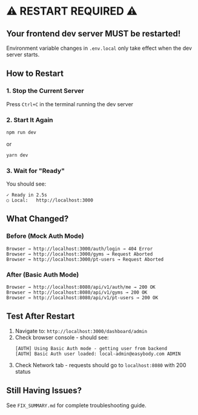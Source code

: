 # ⚠️ RESTART REQUIRED ⚠️

## Your frontend dev server MUST be restarted!

Environment variable changes in `.env.local` only take effect when the dev server starts.

## How to Restart

### 1. Stop the Current Server
Press `Ctrl+C` in the terminal running the dev server

### 2. Start It Again
```bash
npm run dev
```
or
```bash
yarn dev
```

### 3. Wait for "Ready"
You should see:
```
✓ Ready in 2.5s
○ Local:   http://localhost:3000
```

## What Changed?

### Before (Mock Auth Mode)
```
Browser → http://localhost:3000/auth/login → 404 Error
Browser → http://localhost:3000/gyms → Request Aborted
Browser → http://localhost:3000/pt-users → Request Aborted
```

### After (Basic Auth Mode)
```
Browser → http://localhost:8080/api/v1/auth/me → 200 OK
Browser → http://localhost:8080/api/v1/gyms → 200 OK
Browser → http://localhost:8080/api/v1/pt-users → 200 OK
```

## Test After Restart

1. Navigate to: `http://localhost:3000/dashboard/admin`
2. Check browser console - should see:
   ```
   [AUTH] Using Basic Auth mode - getting user from backend
   [AUTH] Basic Auth user loaded: local-admin@easybody.com ADMIN
   ```
3. Check Network tab - requests should go to `localhost:8080` with 200 status

## Still Having Issues?

See `FIX_SUMMARY.md` for complete troubleshooting guide.
